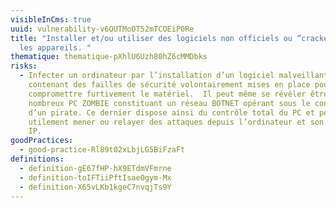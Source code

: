 ```yaml
---
visibleInCms: true
uuid: vulnerability-v6OUTMoOT52mTCOEiP0Re
title: "Installer et/ou utiliser des logiciels non officiels ou “crackés” sur
  les appareils. "
thematique: thematique-pXhlU6Uzh80hZ6cMMDbks
risks:
  - Infecter un ordinateur par l’installation d’un logiciel malveillant obsolète
    contenant des failles de sécurité volontairement mises en place pour
    compromettre furtivement le matériel.  Il peut même se révéler être un des
    nombreux PC ZOMBIE constituant un réseau BOTNET opérant sous le contrôle
    d’un pirate. Ce dernier dispose ainsi du contrôle total du PC et peut
    utilement mener ou relayer des attaques depuis l’ordinateur et son adresse
    IP.
goodPractices:
  - good-practice-Rl89t02xLbjLG5BiFzaFt
definitions:
  - definition-gE67fHP-hX9ETdmVFmrne
  - definition-toIFTiiPftIsae0gym-Mx
  - definition-X65vLKb1kgeC7nvqjTs9Y
---
```

